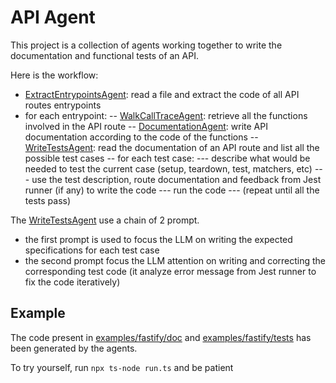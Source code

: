# API Agent

This project is a collection of agents working together to write the documentation and functional tests of an API.

Here is the workflow:
 - [ExtractEntrypointsAgent](ExtractEntrypointsAgent.ts): read a file and extract the code of all API routes entrypoints 
 - for each entrypoint:
 -- [WalkCallTraceAgent](WalkCallTraceAgent.ts): retrieve all the functions involved in the API route
 -- [DocumentationAgent](DocumentationAgent.ts): write API documentation according to the code of the functions
 -- [WriteTestsAgent](WriteTestsAgent.ts): read the documentation of an API route and list all the possible test cases
 -- for each test case:
 --- describe what would be needed to test the current case (setup, teardown, test, matchers, etc)
 --- use the test description, route documentation and feedback from Jest runner (if any) to write the code
 --- run the code
 --- (repeat until all the tests pass)

The [WriteTestsAgent](WriteTestsAgent.ts) use a chain of 2 prompt.  
 - the first prompt is used to focus the LLM on writing the expected specifications for each test case
 - the second prompt focus the LLM attention on writing and correcting the corresponding test code (it analyze error message from Jest runner to fix the code iteratively)

## Example

The code present in [examples/fastify/doc](examples/fastify/doc) and [examples/fastify/tests](examples/fastify/tests) has been generated by the agents.

To try yourself, run `npx ts-node run.ts` and be patient 
